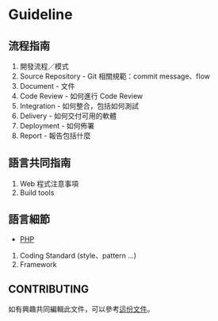 Guideline
==========

流程指南
----------

1. 開發流程／模式
2. Source Repository - Git 相關規範：commit message、flow
3. Document - 文件
4. Code Review - 如何進行 Code Review
5. Integration - 如何整合，包括如何測試
6. Delivery - 如何交付可用的軟體
7. Deployment - 如何佈署
8. Report - 報告包括什麼

語言共同指南
----------

1. Web 程式注意事項
2. Build tools

語言細節
----------

* [PHP](/language/php/introdution.md)

1. Coding Standard (style、pattern ...)
2. Framework

CONTRIBUTING
----------

如有興趣共同編輯此文件，可以參考[這份文件](/CONTRIBUTING.md)。

